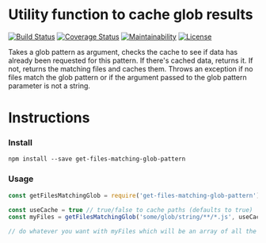 # Utility function to cache glob results

[![Build Status](https://travis-ci.org/sformisano/get-files-matching-glob.svg?branch=master)](https://travis-ci.org/sformisano/get-files-matching-glob)
[![Coverage Status](https://coveralls.io/repos/github/sformisano/getFilesMatchingGlobPattern/badge.svg?branch=master)](https://coveralls.io/github/sformisano/getFilesMatchingGlobPattern?branch=master)
[![Maintainability](https://api.codeclimate.com/v1/badges/b6d866ebfe5915c7e83c/maintainability)](https://codeclimate.com/github/sformisano/get-files-matching-glob/maintainability)
[![License](https://img.shields.io/badge/License-BSD%203--Clause-blue.svg)](https://opensource.org/licenses/BSD-3-Clause)

Takes a glob pattern as argument, checks the cache to see if data has already been requested for this pattern. If there's cached data, returns it. If not, returns the matching files and caches them. Throws an exception if no files match the glob pattern or if the argument passed to the glob pattern parameter is not a string.

# Instructions

### Install

```
npm install --save get-files-matching-glob-pattern
```

### Usage

```js
const getFilesMatchingGlob = require('get-files-matching-glob-pattern')

const useCache = true // true/false to cache paths (defaults to true)
const myFiles = getFilesMatchingGlob('some/glob/string/**/*.js', useCache)

// do whatever you want with myFiles which will be an array of all the matching files found
```
